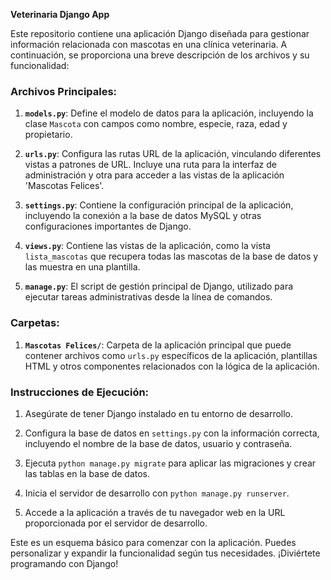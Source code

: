 **Veterinaria Django App**

Este repositorio contiene una aplicación Django diseñada para gestionar información relacionada con mascotas en una clínica veterinaria. A continuación, se proporciona una breve descripción de los archivos y su funcionalidad:

### Archivos Principales:

1. **`models.py`**: Define el modelo de datos para la aplicación, incluyendo la clase `Mascota` con campos como nombre, especie, raza, edad y propietario.

2. **`urls.py`**: Configura las rutas URL de la aplicación, vinculando diferentes vistas a patrones de URL. Incluye una ruta para la interfaz de administración y otra para acceder a las vistas de la aplicación 'Mascotas Felices'.

3. **`settings.py`**: Contiene la configuración principal de la aplicación, incluyendo la conexión a la base de datos MySQL y otras configuraciones importantes de Django.

4. **`views.py`**: Contiene las vistas de la aplicación, como la vista `lista_mascotas` que recupera todas las mascotas de la base de datos y las muestra en una plantilla.

5. **`manage.py`**: El script de gestión principal de Django, utilizado para ejecutar tareas administrativas desde la línea de comandos.

### Carpetas:

1. **`Mascotas Felices/`**: Carpeta de la aplicación principal que puede contener archivos como `urls.py` específicos de la aplicación, plantillas HTML y otros componentes relacionados con la lógica de la aplicación.

### Instrucciones de Ejecución:

1. Asegúrate de tener Django instalado en tu entorno de desarrollo.

2. Configura la base de datos en `settings.py` con la información correcta, incluyendo el nombre de la base de datos, usuario y contraseña.

3. Ejecuta `python manage.py migrate` para aplicar las migraciones y crear las tablas en la base de datos.

4. Inicia el servidor de desarrollo con `python manage.py runserver`.

5. Accede a la aplicación a través de tu navegador web en la URL proporcionada por el servidor de desarrollo.

Este es un esquema básico para comenzar con la aplicación. Puedes personalizar y expandir la funcionalidad según tus necesidades. ¡Diviértete programando con Django!
